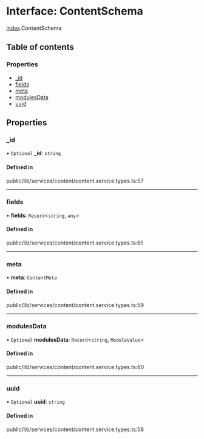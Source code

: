 # Interface: ContentSchema

[index](../wiki/index).ContentSchema

## Table of contents

### Properties

- [\_id](../wiki/index.ContentSchema#_id-1)
- [fields](../wiki/index.ContentSchema#fields-1)
- [meta](../wiki/index.ContentSchema#meta-1)
- [modulesData](../wiki/index.ContentSchema#modulesdata-1)
- [uuid](../wiki/index.ContentSchema#uuid-1)

## Properties

### \_id

• `Optional` **\_id**: `string`

#### Defined in

public/lib/services/content/content.service.types.ts:57

___

### fields

• **fields**: `Record`<`string`, `any`\>

#### Defined in

public/lib/services/content/content.service.types.ts:61

___

### meta

• **meta**: `ContentMeta`

#### Defined in

public/lib/services/content/content.service.types.ts:59

___

### modulesData

• `Optional` **modulesData**: `Record`<`string`, `ModuleValue`\>

#### Defined in

public/lib/services/content/content.service.types.ts:60

___

### uuid

• `Optional` **uuid**: `string`

#### Defined in

public/lib/services/content/content.service.types.ts:58
